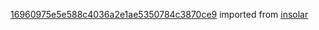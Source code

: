 [16960975e5e588c4036a2e1ae5350784c3870ce9](https://github.com/insolar/insolar/commit/16960975e5e588c4036a2e1ae5350784c3870ce9) imported from [insolar](https://github.com/insolar/insolar)

